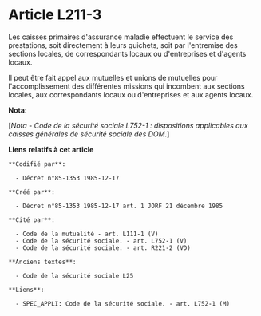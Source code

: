 # Article L211-3

Les caisses primaires d'assurance maladie effectuent le service des prestations, soit directement à leurs guichets, soit par
l'entremise des sections locales, de correspondants locaux ou d'entreprises et d'agents locaux. 

Il peut être fait appel aux mutuelles et unions de mutuelles pour l'accomplissement des différentes missions qui incombent
aux sections locales, aux correspondants locaux ou d'entreprises et aux agents locaux.

**Nota:**

[*Nota - Code de la sécurité sociale L752-1 : dispositions applicables aux caisses générales de sécurité sociale des DOM.*]

**Liens relatifs à cet article**

	**Codifié par**:

	  - Décret n°85-1353 1985-12-17

	**Créé par**:

	  - Décret n°85-1353 1985-12-17 art. 1 JORF 21 décembre 1985

	**Cité par**:

	  - Code de la mutualité - art. L111-1 (V)
	  - Code de la sécurité sociale. - art. L752-1 (V)
	  - Code de la sécurité sociale. - art. R221-2 (VD)

	**Anciens textes**:

	  - Code de la sécurité sociale L25

	**Liens**:

	  - SPEC_APPLI: Code de la sécurité sociale. - art. L752-1 (M)

